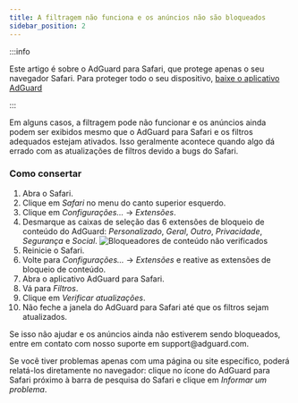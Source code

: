 ```yaml
---
title: A filtragem não funciona e os anúncios não são bloqueados
sidebar_position: 2
---
```


:::info

Este artigo é sobre o AdGuard para Safari, que protege apenas o seu navegador Safari. Para proteger todo o seu dispositivo, [baixe o aplicativo AdGuard](https://agrd.io/download-kb-adblock)

:::

Em alguns casos, a filtragem pode não funcionar e os anúncios ainda podem ser exibidos mesmo que o AdGuard para Safari e os filtros adequados estejam ativados. Isso geralmente acontece quando algo dá errado com as atualizações de filtros devido a bugs do Safari.

### Como consertar

1. Abra o Safari.
2. Clique em _Safari_ no menu do canto superior esquerdo.
3. Clique em _Configurações…_ → _Extensões_.
4. Desmarque as caixas de seleção das 6 extensões de bloqueio de conteúdo do AdGuard: _Personalizado_, _Geral_, _Outro_, _Privacidade_, _Segurança_ e _Social_.
   ![Bloqueadores de conteúdo não verificados](https://cdn.adtidy.org/content/Kb/ad_blocker/safari/adg-safari-unchecked-cbs.png)
5. Reinicie o Safari.
6. Volte para _Configurações..._ → _Extensões_ e reative as extensões de bloqueio de conteúdo.
7. Abra o aplicativo AdGuard para Safari.
8. Vá para _Filtros_.
9. Clique em _Verificar atualizações_.
10. Não feche a janela do AdGuard para Safari até que os filtros sejam atualizados.

Se isso não ajudar e os anúncios ainda não estiverem sendo bloqueados, entre em contato com nosso suporte em support\@adguard.com.

Se você tiver problemas apenas com uma página ou site específico, poderá relatá-los diretamente no navegador: clique no ícone do AdGuard para Safari próximo à barra de pesquisa do Safari e clique em _Informar um problema_.
